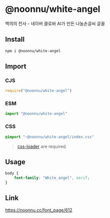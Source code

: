 # @noonnu/white-angel
백의의 천사 - 네이버 클로바 AI가 만든 나눔손글씨 글꼴

## Install
```sh
npm i @noonnu/white-angel
```
## Import
### CJS
```js
require("@noonnu/white-angel")
```
### ESM
```js
import "@noonnu/white-angel"
```
### CSS 
```css
@import "~@noonnu/white-angel/index.css"
```
> [css-loader](https://github.com/webpack-contrib/css-loader) are required.

## Usage
```css
body {
    font-family: "White_angel", serif;
}
```

## Link
https://noonnu.cc/font_page/612